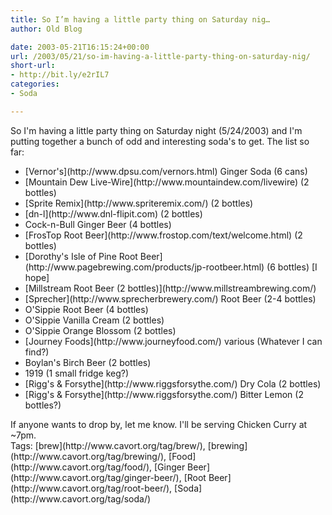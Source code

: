 ```yaml
---
title: So I’m having a little party thing on Saturday nig…
author: Old Blog

date: 2003-05-21T16:15:24+00:00
url: /2003/05/21/so-im-having-a-little-party-thing-on-saturday-nig/
short-url:
- http://bit.ly/e2rIL7
categories:
- Soda

---
```

<div class='microid-http+http:sha1:df5220f7576d53699e23ab9922162fa5cc08d514'>

So I'm having a little party thing on Saturday night (5/24/2003) and I'm putting together a bunch of odd and interesting soda's to get. The list so far:
<ul>
<li>
[Vernor's](http://www.dpsu.com/vernors.html) Ginger Soda (6 cans)
</li>
<li>
[Mountain Dew Live-Wire](http://www.mountaindew.com/livewire) (2 bottles)
</li>
<li>
[Sprite Remix](http://www.spriteremix.com/) (2 bottles)
</li>
<li>
[dn-l](http://www.dnl-flipit.com) (2 bottles)
</li>
<li>
Cock-n-Bull Ginger Beer (4 bottles)
</li>
<li>
[FrosTop Root Beer](http://www.frostop.com/text/welcome.html) (2 bottles)
</li>
<li>
[Dorothy's Isle of Pine Root Beer](http://www.pagebrewing.com/products/jp-rootbeer.html) (6 bottles) [I hope]
</li>
<li>
[Millstream Root Beer (2 bottles)](http://www.millstreambrewing.com/)
</li>
<li>
[Sprecher](http://www.sprecherbrewery.com/) Root Beer (2-4 bottles)
</li>
<li>
O'Sippie Root Beer (4 bottles)
</li>
<li>
O'Sippie Vanilla Cream (2 bottles)
</li>
<li>
O'Sippie Orange Blossom (2 bottles)
</li>
<li>
[Journey Foods](http://www.journeyfood.com/) various (Whatever I can find?)
</li>
<li>
Boylan's Birch Beer (2 bottles)
</li>
<li>
1919 (1 small fridge keg?)
</li>
<li>
[Rigg's & Forsythe](http://www.riggsforsythe.com/) Dry Cola (2 bottles)
</li>
<li>
[Rigg's & Forsythe](http://www.riggsforsythe.com/) Bitter Lemon (2 bottles?)
</li>
</ul>
If anyone wants to drop by, let me know. I'll be serving Chicken Curry at ~7pm.

</div>

<div class="st-post-tags">
Tags: [brew](http://www.cavort.org/tag/brew/), [brewing](http://www.cavort.org/tag/brewing/), [Food](http://www.cavort.org/tag/food/), [Ginger Beer](http://www.cavort.org/tag/ginger-beer/), [Root Beer](http://www.cavort.org/tag/root-beer/), [Soda](http://www.cavort.org/tag/soda/)<br />
</div>